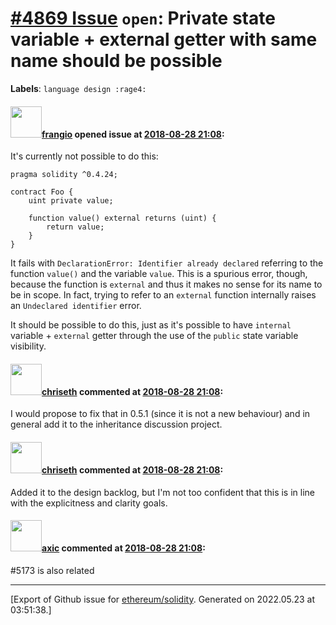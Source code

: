 # [\#4869 Issue](https://github.com/ethereum/solidity/issues/4869) `open`: Private state variable + external getter with same name should be possible
**Labels**: `language design :rage4:`


#### <img src="https://avatars.githubusercontent.com/u/481465?v=4" width="50">[frangio](https://github.com/frangio) opened issue at [2018-08-28 21:08](https://github.com/ethereum/solidity/issues/4869):

It's currently not possible to do this:

```solidity
pragma solidity ^0.4.24;

contract Foo {
    uint private value;

    function value() external returns (uint) {
        return value;
    }
}
```

It fails with `DeclarationError: Identifier already declared` referring to the function `value()` and the variable `value`. This is a spurious error, though, because the function is `external` and thus it makes no sense for its name to be in scope. In fact, trying to refer to an `external` function internally raises an `Undeclared identifier` error. 

It should be possible to do this, just as it's possible to have `internal` variable + `external` getter through the use of the `public` state variable visibility.

#### <img src="https://avatars.githubusercontent.com/u/9073706?v=4" width="50">[chriseth](https://github.com/chriseth) commented at [2018-08-28 21:08](https://github.com/ethereum/solidity/issues/4869#issuecomment-418081165):

I would propose to fix that in 0.5.1 (since it is not a new behaviour) and in general add it to the inheritance discussion project.

#### <img src="https://avatars.githubusercontent.com/u/9073706?v=4" width="50">[chriseth](https://github.com/chriseth) commented at [2018-08-28 21:08](https://github.com/ethereum/solidity/issues/4869#issuecomment-668774317):

Added it to the design backlog, but I'm not too confident that this is in line with the explicitness and clarity goals.

#### <img src="https://avatars.githubusercontent.com/u/20340?v=4" width="50">[axic](https://github.com/axic) commented at [2018-08-28 21:08](https://github.com/ethereum/solidity/issues/4869#issuecomment-672851883):

#5173 is also related


-------------------------------------------------------------------------------



[Export of Github issue for [ethereum/solidity](https://github.com/ethereum/solidity). Generated on 2022.05.23 at 03:51:38.]
